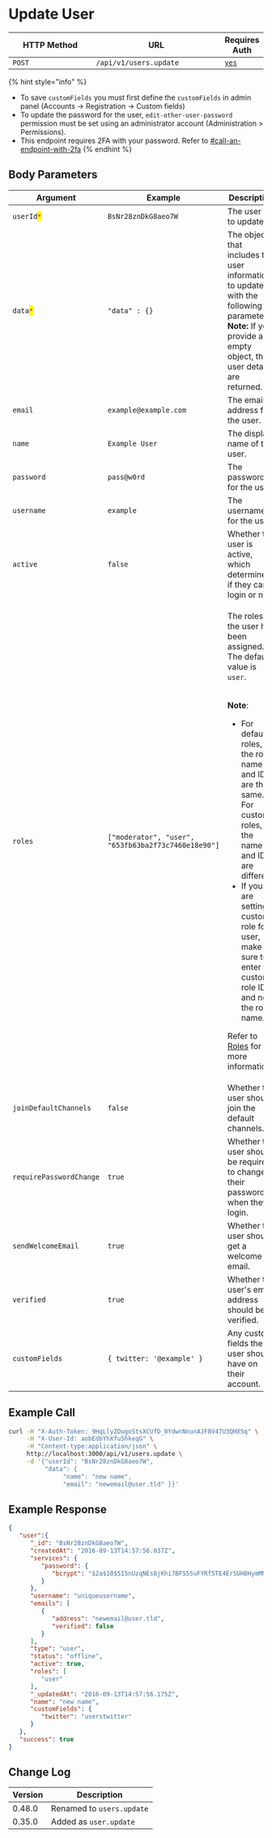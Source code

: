 # Update User

<table><thead><tr><th width="163">HTTP Method</th><th width="250">URL</th><th>Requires Auth</th></tr></thead><tbody><tr><td><code>POST</code></td><td><code>/api/v1/users.update</code></td><td><a href="../../authentication-endpoints/"><code>yes</code></a></td></tr></tbody></table>

{% hint style="info" %}
* To save `customFields` you must first define the `customFields` in admin panel (Accounts -> Registration -> Custom fields)
* To update the password for the user, `edit-other-user-password` permission must be set using an administrator account (Administration > Permissions).
* This endpoint requires 2FA with your password. Refer to [#call-an-endpoint-with-2fa](../../authentication-endpoints/rest-two-factor-authentication.md#call-an-endpoint-with-2fa "mention")
{% endhint %}

## Body Parameters

<table><thead><tr><th width="220.33333333333331">Argument</th><th width="207">Example</th><th>Description</th></tr></thead><tbody><tr><td><code>userId</code><mark style="color:red;"><code>*</code></mark></td><td><code>BsNr28znDkG8aeo7W</code></td><td>The user ID to update.</td></tr><tr><td><code>data</code><mark style="color:red;"><code>*</code></mark></td><td><code>"data" : {}</code></td><td>The object that includes the user information to update with the following parameters.<br><strong>Note:</strong> If you provide an empty object, the user details are returned.</td></tr><tr><td><code>email</code></td><td><code>example@example.com</code></td><td>The email address for the user.</td></tr><tr><td><code>name</code></td><td><code>Example User</code></td><td>The display name of the user.</td></tr><tr><td><code>password</code></td><td><code>pass@w0rd</code></td><td>The password for the user.</td></tr><tr><td><code>username</code></td><td><code>example</code></td><td>The username for the user.</td></tr><tr><td><code>active</code></td><td><code>false</code></td><td>Whether the user is active, which determines if they can login or not.</td></tr><tr><td><code>roles</code></td><td><code>["moderator", "user", "653fb63ba2f73c7460e18e90"]</code></td><td><p>The roles the user has been assigned. The default value is <code>user</code>.</p><p><br><strong>Note</strong>: </p><ul><li>For default roles, the role name and ID are the same. For custom roles, the name and ID are different. </li><li>If you are setting a custom role for a user, make sure to enter the custom role ID, and not the role name.</li></ul><p>Refer to <a href="https://docs.rocket.chat/use-rocket.chat/workspace-administration/permissions#roles">Roles</a> for more information.</p></td></tr><tr><td><code>joinDefaultChannels</code></td><td><code>false</code></td><td>Whether the user should join the default channels.</td></tr><tr><td><code>requirePasswordChange</code></td><td><code>true</code></td><td>Whether the user should be required to change their password when they login.</td></tr><tr><td><code>sendWelcomeEmail</code></td><td><code>true</code></td><td>Whether the user should get a welcome email.</td></tr><tr><td><code>verified</code></td><td><code>true</code></td><td>Whether the user's email address should be verified.</td></tr><tr><td><code>customFields</code></td><td><code>{ twitter: '@example' }</code></td><td>Any custom fields the user should have on their account.</td></tr></tbody></table>

## Example Call

```bash
curl -H "X-Auth-Token: 9HqLlyZOugoStsXCUfD_0YdwnNnunAJF8V47U3QHXSq" \
     -H "X-User-Id: aobEdbYhXfu5hkeqG" \
     -H "Content-type:application/json" \
     http://localhost:3000/api/v1/users.update \
     -d '{"userId": "BsNr28znDkG8aeo7W", 
          "data": { 
               "name": "new name", 
               "email": "newemail@user.tld" }}'
```

## Example Response

```json
{
   "user":{
      "_id": "BsNr28znDkG8aeo7W",
      "createdAt": "2016-09-13T14:57:56.037Z",
      "services": {
         "password": {
            "bcrypt": "$2a$10$5I5nUzqNEs8jKhi7BFS55uFYRf5TE4ErSUH8HymMNAbpMAvsOcl2C"
         }
      },
      "username": "uniqueusername",
      "emails": [
         {
            "address": "newemail@user.tld",
            "verified": false
         }
      ],
      "type": "user",
      "status": "offline",
      "active": true,
      "roles": [
         "user"
      ],
      "_updatedAt": "2016-09-13T14:57:56.175Z",
      "name": "new name",
      "customFields": {
         "twitter": "userstwitter"
      }
   },
   "success": true
}
```

## Change Log

| Version | Description               |
| ------- | ------------------------- |
| 0.48.0  | Renamed to `users.update` |
| 0.35.0  | Added as `user.update`    |
